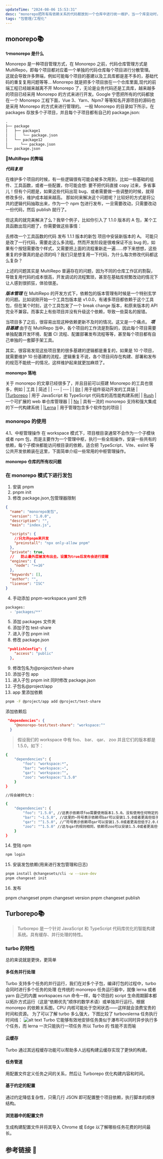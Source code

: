 ```yaml
---
updateTime: "2024-08-06 15:53:31"
desc: "monorepo把所有有依赖关系的代码都放到一个仓库中进行统一维护，当一个库变动时，其它的代码能自动的进行依赖升级，那么就能精简开发流程、提高开发效率。这种多包的代码仓库管理方式"
tags: "包管理/工程化"
---
```


## monorepo📚

**✨monorepo 是什么**

Monorepo 是一种项目管理方式，在 Monorepo 之前，代码仓库管理方式是 MultiRepo，即每个项目都对应着一个单独的代码仓库每个项目进行分散管理。
这就会导致许多弊端，例如可能每个项目的基建以及工具库都是差不多的，基础代码的重复复用问题等等...
Monorepo 就是把多个项目放在一个仓库里面,现代的前端工程已经越来越离不开 Monorepo 了，无论是业务代码还是工具库，越来越多的项目已经采用 Monorepo 的方式来进行开发。Google 宁愿把所有的代码都放在一个 Monorepo 工程下面，Vue 3、Yarn、Npm7 等等知名开源项目的源码也是采用 Monorepo 的方式来进行管理的。
一般 Monorepo 的目录如下所示，在 packages 存放多个子项目，并且每个子项目都有自己的 package.json:

```md
.
├── package
│   ├── package1
│   │   └── package.json
│   └── package12
│      └── package.json
└── package.json
```

**🍰MultiRepo 的弊端**

**_代码复用_**

在维护多个项目的时候，有一些逻辑很有可能会被多次用到，比如一些基础的组件、工具函数，或者一些配置，你可能会想: 要不把代码直接 copy 过来，多省事儿！但有个问题是，如果这些代码出现 bug、或者需要做一些调整的时候，就得修改多份，维护成本越来越高。
那如何来解决这个问题呢？比较好的方式是将公共的逻辑代码抽取出来，作为一个 npm 包进行发布，一旦需要改动，只需要改动一份代码，然后 publish 就行了。

但这真的就完美解决了么？我举个例子，比如你引入了 1.1.0 版本的 A 包，某个工具函数出现问题了，你需要做这些事情：

去修改一个工具函数的代码
发布 1.1.1 版本的新包
项目中安装新版本的 A。
可能只是改了一行代码，需要走这么多流程。然而开发阶段是很难保证不出 bug 的，如果有个按钮需要改个样式，又需要把上面的流程重新走一遍......停下来想想，这些重复的步骤真的是必须的吗？我们只是想复用一下代码，为什么每次修改代码都这么复杂？

上述的问题其实是 MultiRepo 普遍存在的问题，因为不同的仓库工作区的割裂，导致复用代码的成本很高，开发调试的流程繁琐，甚至在基础库频繁改动的情况下让人感到很抓狂，体验很差。

**_版本管理_**
在 MultiRepo 的开发方式下，依赖包的版本管理有时候是一个特别玄学的问题。比如说刚开始一个工具包版本是 v1.0.0，有诸多项目都依赖于这个工具包，但在某个时刻，这个工具包发了一个 break change 版本，和原来版本的 API 完全不兼容。而事实上有些项目并没有升级这个依赖，导致一些莫名的报错。

当项目多了之后，很容易出现这种依赖更新不及时的情况。这又是一个痛点。
**_项目基建_**
由于在 MultiRepo 当中，各个项目的工作流是割裂的，因此每个项目需要单独配置开发环境、配置 CI 流程、配置部署发布流程等等，甚至每个项目都有自己单独的一套脚手架工具。

其实，很容易发现这些项目里的很多基建的逻辑都是重复的，如果是 10 个项目，就需要维护 10 份基建的流程，逻辑重复不说，各个项目间存在构建、部署和发布的规范不能统一的情况，这样维护起来就更加麻烦了。

**monorepo 落地**

关于 monorepo 的文章已经很多了，并且目前可以搭建 Monorepo 的工具也很多，例如
| 工具 | 简述 |
| --- | --- |
| [Bit](https://bit.dev/) | 用于组件驱动开发的工具链 |
|[Turborepo](https://turbo.build/repo/docs) | 用于 JavaScript 和 TypeScript 代码库的高性能构建系统|
| [Rush](https://rushjs.io/) | 一个可扩展的 web 单仓库管理器 |
| [Nx](https://nx.dev/) | 具有一流的 monorepo 支持和强大集成的下一代构建系统 |
|[Lerna](https://www.lernajs.cn/) | 用于管理包含多个软件包的项目 |

### monorepo 的使用

4.1、中枢管理操作
在 workspace 模式下，项目根目录通常不会作为一个子模块或者 npm 包，而是主要作为一个管理中枢，执行一些全局操作，安装一些共有的依赖，每个子模块都能访问根目录的依赖，适合把 TypeScript、Vite、eslint 等公共开发依赖装在这里，下面简单介绍一些常用的中枢管理操作。

**monorepo 仓库的所有权问题**

<LinkCard desc="Every big monorepo needs the CODEOWNERS feature" link="https://www.satellytes.com/blog/post/monorepo-codeowner-github-enterprise/"></LinkCard>

### 在 monorepo 模式下进行发包

1. 安装 pnpm
2. pnpm init
3. 修改 package.json,包管理器限制

```json
{
  "name": "monorepo发包",
  "version": "1.0.0",
  "description": "",
  "main": "index.js",

  "scripts": {
    //只允许pnpm来开发
    "preinstall": "npx only-allow pnpm"
  },
  "private": true,
  //   防止最外层被发布出去，设置为true后发布会进行提醒
  "engines": {
    "node": ">=16"
  },
  "keywords": [],
  "author": "",
  "license": "ISC"
}
```

4. 手动添加 pnpm-workspace.yaml 文件

```bash
packages:
  - 'packages/**'
```

5. 添加 packages 文件夹
6. 添加子包 test-share
7. 进入子包 pnpm init
8. 修改 package.json

```json
 "publishConfig": {
    "access": "public"
  },
```

9. 修改包名为@project/test-share
10. 添加子包 app
11. 进入子包 pnpm init 同时修改 package.json
12. 子包名@project/app
13. app 里添加依赖

```bash
pnpm -F @project/app add @project/test-share
```

添加依赖后

```json
 "dependencies": {
    "@monorepo-test/test-share": "workspace:^"
  }
```

> 假设我们的 workspace 中有 foo、 bar、 qar、 zoo 并且它们的版本都是 1.5.0，如下：

```bash
{
    "dependencies": {
        "foo": "workspace:*",
        "bar": "workspace:~",
        "qar": "workspace:^",
        "zoo": "workspace:^1.5.0"
    }
}

//将会被转化为：

{
    "dependencies": {
        "foo": "1.5.0", //这表示依赖项foo需要使用版本1.5.0。没有使用任何特定的版本范围符号，所以它将严格安装这个版本。
        "bar": "~1.5.0", //这里的~符号表示依赖项bar可以安装1.5.0或者更高但低于2.0.0的版本。这意味着它允许安装1.5.x系列的任何版本，但不会升级到2.0.0或更高版本。
        "qar": "^1.5.0", //^符号表示依赖项qar可以安装1.5.0或者更高但低于2.0.0的版本。与~符号不同，^允许安装到1.x.x系列的任何版本，这意味着如果qar发布了1.6.0，它也会被认为是兼容的。
        "zoo": "^1.5.0" //这与qar的规则相同，依赖项zoo可以安装1.5.0或者更高但低于2.0.0的版本。
    }
}
```

14. 登陆 npm

```bash
npm login
```

15. 安装发包依赖(用来进行发包管理和日志)

```bash
pnpm install @changesets/cli -w --save-dev
pnpm changeset init
```

16. 发布

pnpm changeset
pnpm changeset version
pnpm changeset publish

## Turborepo📚

> Turborepo 是一个针对 JavaScript 和 TypeScript 代码库优化的智能构建系统。具有缓存、并行处理的特性。

### turbo 的特性

总的来说就是更快，更简单

#### 多任务并行处理

Turbo 支持多个任务的并行运行，我们在对多个子包，编译打包的过程中，turbo 会同时进行多个任务的处理
在传统的 monorepo 任务运行器中，就像 lerna 或者 yarn 自己的内置 workspaces run 命令一样，每个项目的 script 生命周期脚本都以拓扑方式运行（这是“依赖优先”顺序的数学术语）或单独并行运行。根据 monorepo 的依赖关系图，CPU 内核可能处于空闲状态——这样就会浪费宝贵的时间和资源。
为了可以了解 turbo 多么强大，下图比较了 turbovslerna 任务执行时间线：
![alt text](image-9.png)
Turbo 它能够有效地安排任务类似于瀑布可以同时异步执行多个任务，而 lerna 一次只能执行一项任务 所以 Turbo 的 性能不言而喻

#### 云缓存

Turbo 通过其远程缓存功能可以帮助多人远程构建云缓存实现了更快的构建。

#### 任务管道

用配置文件定义任务之间的关系，然后让 Turborepo 优化构建内容和时间。

#### 基于约定的配置

通过约定降低复杂性，只需几行 JSON 即可配置整个项目依赖，执行脚本的顺序结构。

#### 浏览器中的配置文件

生成构建配置文件并将其导入 Chrome 或 Edge 以了解哪些任务花费的时间最长。

## 参考链接 🔗

<LinkCard desc="前端工程Monorepo项目管理方式" link="https://www.jb51.net/article/254801.htm"></LinkCard>

<LinkCard desc="前端工程Monorepo项目管理方式" link="https://www.jb51.net/article/254801.htm"></LinkCard>

```

```

```

```
